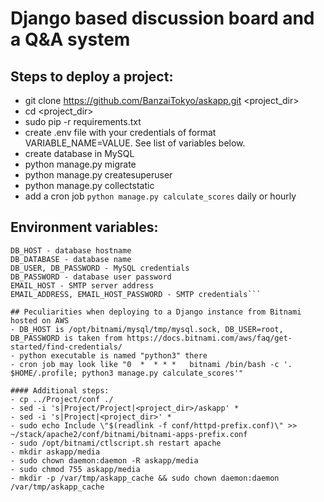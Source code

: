 # Django based discussion board and a Q&amp;A system

## Steps to deploy a project:
- git clone https://github.com/BanzaiTokyo/askapp.git <project_dir>
- cd <project_dir>
- sudo pip -r requirements.txt
- create .env file with your credentials of format VARIABLE_NAME=VALUE. See list of variables below.
- create database in MySQL
- python manage.py migrate
- python manage.py createsuperuser
- python manage.py collectstatic
- add a cron job `python manage.py calculate_scores` daily or hourly

## Environment variables:
```DJANGO_SECRET - any random string, a secret key used internally by Django security mechanisms
DB_HOST - database hostname
DB_DATABASE - database name
DB_USER, DB_PASSWORD - MySQL credentials
DB_PASSWORD - database user password
EMAIL_HOST - SMTP server address
EMAIL_ADDRESS, EMAIL_HOST_PASSWORD - SMTP credentials```

## Peculiarities when deploying to a Django instance from Bitnami hosted on AWS
- DB_HOST is /opt/bitnami/mysql/tmp/mysql.sock, DB_USER=root, DB_PASSWORD is taken from https://docs.bitnami.com/aws/faq/get-started/find-credentials/
- python executable is named "python3" there
- cron job may look like "0  *  * * *   bitnami /bin/bash -c '. $HOME/.profile; python3 manage.py calculate_scores'"

#### Additional steps:
- cp ../Project/conf ./
- sed -i 's|Project/Project|<project_dir>/askapp' *
- sed -i 's|Project|<project_dir>' *
- sudo echo Include \"$(readlink -f conf/httpd-prefix.conf)\" >> ~/stack/apache2/conf/bitnami/bitnami-apps-prefix.conf
- sudo /opt/bitnami/ctlscript.sh restart apache
- mkdir askapp/media
- sudo chown daemon:daemon -R askapp/media
- sudo chmod 755 askapp/media
- mkdir -p /var/tmp/askapp_cache && sudo chown daemon:daemon /var/tmp/askapp_cache